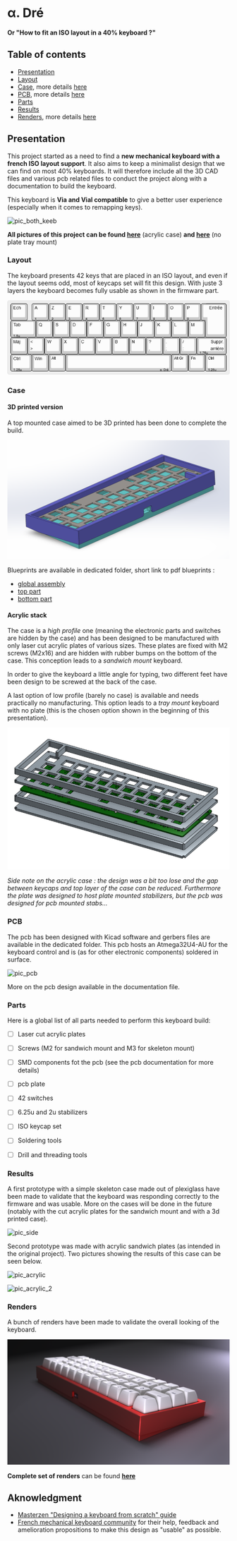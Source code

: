 # &#945;. Dré

__Or "How to fit an ISO layout in a 40% keyboard ?"__


## Table of contents
- [Presentation](#Presentation)
- [Layout](#Layout)
- [Case](#Case), more details [here](case/case_doc.md)
- [PCB](#PCB), more details [here](pcb/pcb_doc.md)
- [Parts](#Parts)
- [Results](#Results)
- [Renders](#Renders), more details [here](renders/renders_doc.md)


## Presentation

This project started as a need to find a **new mechanical keyboard with a french ISO layout support**. It also aims to keep a minimalist design that we can find on most 40% keyboards. It will therefore include all the 3D CAD files and various pcb related files to conduct the project along with a documentation to build the keyboard.

This keyboard is __Via and Vial compatible__ to give a better user experience (especially when it comes to remapping keys).

![pic_both_keeb](https://live.staticflickr.com/65535/51201636772_a60945ec8e_h.jpg)

__All pictures of this project can be found [here](https://flic.kr/s/aHsmVLZSPn)__ (acrylic case) __and [here](https://flic.kr/s/aHsmVCqc8F)__ (no plate tray mount)

### Layout

The keyboard presents 42 keys that are placed in an ISO layout, and even if the layout seems odd, most of keycaps set will fit this design. With juste 3 layers the keyboard becomes fully usable as shown in the firmware part.

![alpha_dre_layout](docs/alpha_dre_layout.png)

### Case

#### 3D printed version

A top mounted case aimed to be 3D printed has been done to complete the build.

![case_3D_view](case/3D_print/3D_view_printed.PNG)

Blueprints are available in dedicated folder, short link to pdf blueprints :
- [global assembly](https://raw.githubusercontent.com/antoineandre/alpha_dre/main/case/3D_print/assembly_blueprint.pdf)
- [top part](https://raw.githubusercontent.com/antoineandre/alpha_dre/main/case/3D_print/bottom_part_blueprint.pdf)
- [bottom part](https://raw.githubusercontent.com/antoineandre/alpha_dre/main/case/3D_print/top_part_blueprint.pdf)

#### Acrylic stack
The case is a *high profile* one (meaning the electronic parts and switches are hidden by the case) and has been designed to be manufactured with only laser cut acrylic plates of various sizes. These plates are fixed with M2 screws (M2x16) and are hidden with rubber bumps on the bottom of the case. This conception leads to a *sandwich mount* keyboard.

In order to give the keyboard a little angle for typing, two different feet have been design to be screwed at the back of the case.

A last option of low profile (barely no case) is available and needs practically no manufacturing. This option leads to a *tray mount* keyboard with no plate (this is the chosen option shown in the beginning of this presentation).

![case_top_view](case/Acrylic_stack/exploded_view_case.png)

*Side note on the acrylic case : the design was a bit too lose and the gap between keycaps and top layer of the case can be reduced. Furthermore the plate was designed to host plate mounted stabilizers, but the pcb was designed for pcb mounted stabs...*



### PCB

The pcb has been designed with Kicad software and gerbers files are available in the dedicated folder. This pcb hosts an Atmega32U4-AU for the keyboard control and is (as for other electronic components) soldered in surface. 

![pic_pcb](https://live.staticflickr.com/65535/51173328487_bfa592c227_h.jpg)

More on the pcb design available in the documentation file.

### Parts

Here is a global list of all parts needed to perform this keyboard build:

- [ ] Laser cut acrylic plates
- [ ] Screws (M2 for sandwich mount and M3 for skeleton mount)
- [ ] SMD components fot the pcb (see the pcb documentation for more details)
- [ ] pcb plate
- [ ] 42 switches
- [ ] 6.25u and 2u stabilizers
- [ ] ISO keycap set
- [ ] Soldering tools
- [ ] Drill and threading tools


<!-- ## Documents

- [case documentation](case/case_doc.md)
- [pcb documentation](pcb/pcb_doc.md)
- [firmware documentation](firmware/alpha_dre/readme.md) -->


### Results

A first prototype with a simple skeleton case made out of plexiglass have been made to validate that the keyboard was responding correctly to the firmware and was usable. More on the cases will be done in the future (notably with the cut acrylic plates for the sandwich mount and with a 3d printed case).

![pic_side](https://live.staticflickr.com/65535/51175096930_bc8a597342_h.jpg)

Second prototype was made with acrylic sandwich plates (as intended in the original project). Two pictures showing the results of this case can be seen below.

![pic_acrylic](https://live.staticflickr.com/65535/51203419940_cfa4e57eba_h.jpg)

![pic_acrylic_2](https://live.staticflickr.com/65535/51203420240_2e1ee2a9e0_h.jpg)

### Renders

A bunch of renders have been made to validate the overall looking of the keyboard.

![alpha_dre_render](docs/renders/alpha_dre_back_view2.png)

__Complete set of renders__ can be found __[here](docs/renders/renders_doc.md)__


## Aknowledgment

- [Masterzen "Designing a keyboard from scratch" guide](https://www.masterzen.fr/2020/05/03/designing-a-keyboard-part-1/)
- [French mechanical keyboard community](https://github.com/mkbdfr) for their help, feedback and amelioration propositions to make this design as "usable" as possible.
